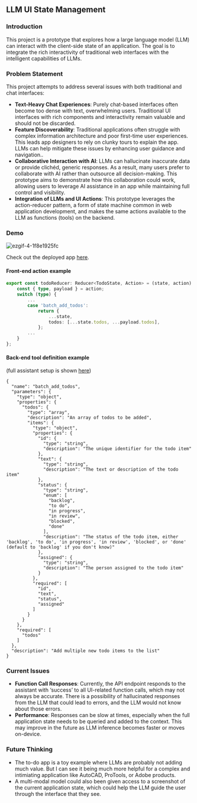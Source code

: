## LLM UI State Management

### Introduction

This project is a prototype that explores how a large language model (LLM) can interact with the client-side state of an application. The goal is to integrate the rich interactivity of traditional web interfaces with the intelligent capabilities of LLMs.

### Problem Statement

This project attempts to address several issues with both traditional and chat interfaces:

* **Text-Heavy Chat Experiences**: Purely chat-based interfaces often become too dense with text, overwhelming users. Traditional UI interfaces with rich components and interactivity remain valuable and should not be discarded.
* **Feature Discoverability**: Traditional applications often struggle with complex information architecture and poor first-time user experiences. This leads app designers to rely on clunky tours to explain the app. LLMs can help mitigate these issues by enhancing user guidance and navigation..
* **Collaborative Interaction with AI**: LLMs can hallucinate inaccurate data or provide clichéd, generic responses. As a result, many users prefer to collaborate with AI rather than outsource all decision-making. This prototype aims to demonstrate how this collaboration could work, allowing users to leverage AI assistance in an app while maintaining full control and visibility.
* **Integration of LLMs and UI Actions**: This prototype leverages the action-reducer pattern, a form of state machine common in web application development, and makes the same actions available to the LLM as functions (tools) on the backend.

### Demo

![ezgif-4-1f8e1925fc](https://github.com/bwhiting2356/llm-ui-state/assets/16016903/0b3fdc9e-a4d4-445f-9141-abc547afd7f0)

Check out the deployed app [here](https://llm-ui-state.vercel.app/).

#### Front-end action example

```typescript
export const todoReducer: Reducer<TodoState, Action> = (state, action) => {
    const { type, payload } = action;
    switch (type) {
        ...
        case 'batch_add_todos':
            return {
                ...state,
                todos: [...state.todos, ...payload.todos],
            };
        ...
    }
};
```
#### Back-end tool definition example 
(full assistant setup is shown [here](./assistant-definition.md))
```
{
  "name": "batch_add_todos",
  "parameters": {
    "type": "object",
    "properties": {
      "todos": {
        "type": "array",
        "description": "An array of todos to be added",
        "items": {
          "type": "object",
          "properties": {
            "id": {
              "type": "string",
              "description": "The unique identifier for the todo item"
            },
            "text": {
              "type": "string",
              "description": "The text or description of the todo item"
            },
            "status": {
              "type": "string",
              "enum": [
                "backlog",
                "to do",
                "in progress",
                "in review",
                "blocked",
                "done"
              ],
              "description": "The status of the todo item, either 'backlog', 'to do', 'in progress', 'in review', 'blocked', or 'done' (default to 'backlog' if you don't know)"
            },
            "assigned": {
              "type": "string",
              "description": "The person assigned to the todo item"
            }
          },
          "required": [
            "id",
            "text",
            "status",
            "assigned"
          ]
        }
      }
    },
    "required": [
      "todos"
    ]
  },
  "description": "Add multiple new todo items to the list"
}
```

### Current Issues

* **Function Call Responses**: Currently, the API endpoint responds to the assistant with ‘success’ to all  UI-related function calls, which may not always be accurate. There is a possibility of hallucinated responses from the LLM that could lead to errors, and the LLM would not know about those errors.
* **Performance**: Responses can be slow at times, especially when the full application state needs to be queried and added to the context. This may improve in the future as LLM inference becomes faster or moves on-device.

### Future Thinking
* The to-do app is a toy example where LLMs are probably not adding much value. But I can see it being much more helpful for a complex and intimiating application like AutoCAD, ProTools, or Adobe products.
* A multi-modal model could also been given access to a screenshot of the current application state, which could help the LLM guide the user through the interface that they see.

